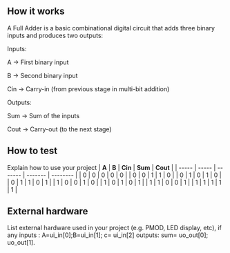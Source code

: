 <!---

This file is used to generate your project datasheet. Please fill in the information below and delete any unused
sections.

You can also include images in this folder and reference them in the markdown. Each image must be less than
512 kb in size, and the combined size of all images must be less than 1 MB.
-->

## How it works

A Full Adder is a basic combinational digital circuit that adds three binary inputs and produces two outputs:

Inputs:

A → First binary input

B → Second binary input

Cin → Carry-in (from previous stage in multi-bit addition)

Outputs:

Sum → Sum of the inputs

Cout → Carry-out (to the next stage)

## How to test

Explain how to use your project
| **A** | **B** | **Cin** | **Sum** | **Cout** |
| ----- | ----- | ------- | ------- | -------- |
| 0     | 0     | 0       | 0       | 0        |
| 0     | 0     | 1       | 1       | 0        |
| 0     | 1     | 0       | 1       | 0        |
| 0     | 1     | 1       | 0       | 1        |
| 1     | 0     | 0       | 1       | 0        |
| 1     | 0     | 1       | 0       | 1        |
| 1     | 1     | 0       | 0       | 1        |
| 1     | 1     | 1       | 1       | 1        |


## External hardware

List external hardware used in your project (e.g. PMOD, LED display, etc), if any
inputs : A=ui_in[0];B=ui_in[1]; c= ui_in[2]
outputs: sum= uo_out[0]; uo_out[1].
